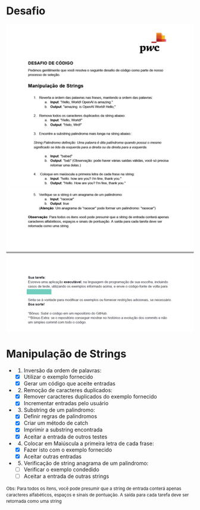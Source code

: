 # Desafio

!['imagem'](/imgs/desafio_pagina_1.png)
!['imagem'](/imgs/desafio_pagina_2.png)


# Manipulação de Strings

- 1. Inversão da ordem de palavras:
    - [x] Utilizar o exemplo fornecido
    - [x] Gerar um código que aceite entradas

- 2. Remoção de caracteres duplicados:
    - [x] Remover caracteres duplicados do exemplo fornecido
    - [x] Incrementar entradas pelo usuário 

- 3. Substring de um palindromo:
    - [x] Definir regras de palindromos
    - [x] Criar um método de catch
    - [x] Imprimir a substring encontrada
    - [x] Aceitar a entrada de outros testes

- 4. Colocar em Maiúscula a primeira letra de cada frase:

    - [x] Fazer isto com o exemplo fornecido
    - [x] Aceitar outras entradas

- 5. Verificação de string anagrama de um palindromo:

    - [ ] Verificar o exemplo condedido
    - [ ] Aceitar a entrada de outras strings

<small>Obs: Para todos os itens, você pode presumir que a string de entrada conterá apenas caracteres alfabéticos, espaços e sinais de pontuação. A saída para cada tarefa deve ser retornada como uma string</small>